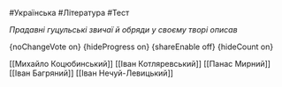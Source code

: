 #Українська #Література #Тест

*Прадавні гуцульські звичаї й обряди у своєму творі описав*

{noChangeVote on}
{hideProgress on}
{shareEnable off}
{hideCount on}

[[Михайло Коцюбинський]]
[[Іван Котляревський]]
[[Панас Мирний]]
[[Іван Багряний]]
[[Іван Нечуй-Левицький]]

